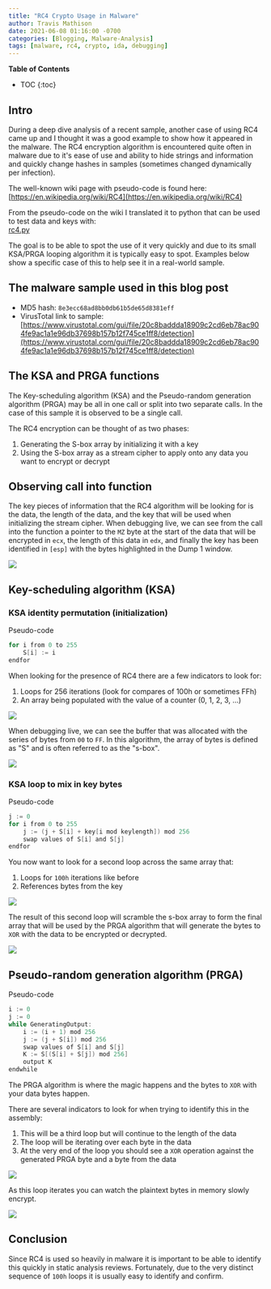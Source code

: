 ```yaml
---
title: "RC4 Crypto Usage in Malware"
author: Travis Mathison
date: 2021-06-08 01:16:00 -0700
categories: [Blogging, Malware-Analysis]
tags: [malware, rc4, crypto, ida, debugging]
---
```


**Table of Contents**
- TOC
{:toc}

## Intro
During a deep dive analysis of a recent sample, another case of using RC4 came up and I thought it was a good example to show how it appeared in the malware.  The RC4 encryption algorithm is encountered quite often in malware due to it's ease of use and ability to hide strings and information and quickly change hashes in samples (sometimes changed dynamically per infection).

The well-known wiki page with pseudo-code is found here:<br/>
[https://en.wikipedia.org/wiki/RC4](https://en.wikipedia.org/wiki/RC4)

From the pseudo-code on the wiki I translated it to python that can be used to test data and keys with:<br/>
[rc4.py](https://github.com/tdmathison/HelperScripts/blob/master/RC4/rc4.py)

The goal is to be able to spot the use of it very quickly and due to its small KSA/PRGA looping algorithm it is typically easy to spot.  Examples below show a specific case of this to help see it in a real-world sample.

## The malware sample used in this blog post
* MD5 hash: `8e3ecc68ad8bb0db61b5de65d8381eff`
* VirusTotal link to sample: [https://www.virustotal.com/gui/file/20c8baddda18909c2cd6eb78ac904fe9ac1a1e96db37698b157b12f745ce1ff8/detection](https://www.virustotal.com/gui/file/20c8baddda18909c2cd6eb78ac904fe9ac1a1e96db37698b157b12f745ce1ff8/detection)

## The KSA and PRGA functions
The Key-scheduling algorithm (KSA) and the Pseudo-random generation algorithm (PRGA) may be all in one call or split into two separate calls.  In the case of this sample it is observed to be a single call.

The RC4 encryption can be thought of as two phases:<br/>
1) Generating the S-box array by initializing it with a key<br/>
2) Using the S-box array as a stream cipher to apply onto any data you want to encrypt or decrypt<br/>

## Observing call into function
The key pieces of information that the RC4 algorithm will be looking for is the data, the length of the data, and the key that will be used when initializing the stream cipher.  When debugging live, we can see from the call into the function a pointer to the `MZ` byte at the start of the data that will be encrypted in `ecx`, the length of this data in `edx`, and finally the key has been identified in `[esp]` with the bytes highlighted in the Dump 1 window.

<img style="align:left" src="{{ site.url }}/assets/img/blogging/rc4_01_call_with_key.png"/>

## Key-scheduling algorithm (KSA)
### KSA identity permutation (initialization)
Pseudo-code
```c
for i from 0 to 255
    S[i] := i
endfor
```

When looking for the presence of RC4 there are a few indicators to look for:<br/>
1) Loops for 256 iterations (look for compares of 100h or sometimes FFh)<br/>
2) An array being populated with the value of a counter (0, 1, 2, 3, ...)<br/>

<img style="align:left" src="{{ site.url }}/assets/img/blogging/rc4_02_ida_ksa_init_loop.png"/>

When debugging live, we can see the buffer that was allocated with the series of bytes from `00` to `FF`. In this algorithm, the array of bytes is defined as "S" and is often referred to as the "s-box".

<img style="align:left" src="{{ site.url }}/assets/img/blogging/rc4_03_ksa_init.png"/>

### KSA loop to mix in key bytes
Pseudo-code
```c
j := 0
for i from 0 to 255
    j := (j + S[i] + key[i mod keylength]) mod 256
    swap values of S[i] and S[j]
endfor
```

You now want to look for a second loop across the same array that:<br/>
1) Loops for `100h` iterations like before<br/>
2) References bytes from the key<br/>

<img style="align:left" src="{{ site.url }}/assets/img/blogging/rc4_04_ida_ksa_key_loop.png"/>

The result of this second loop will scramble the s-box array to form the final array that will be used by the PRGA algorithm that will generate the bytes to `XOR` with the data to be encrypted or decrypted.

<img style="align:left" src="{{ site.url }}/assets/img/blogging/rc4_05_ksa_init_with_key.png"/>

## Pseudo-random generation algorithm (PRGA)
Pseudo-code
```c
i := 0
j := 0
while GeneratingOutput:
    i := (i + 1) mod 256
    j := (j + S[i]) mod 256
    swap values of S[i] and S[j]
    K := S[(S[i] + S[j]) mod 256]
    output K
endwhile
```

The PRGA algorithm is where the magic happens and the bytes to `XOR` with your data bytes happen.

There are several indicators to look for when trying to identify this in the assembly:<br/>
1) This will be a third loop but will continue to the length of the data<br/>
2) The loop will be iterating over each byte in the data<br/>
3) At the very end of the loop you should see a `XOR` operation against the generated PRGA byte and a byte from the data<br/>

<img style="align:left" src="{{ site.url }}/assets/img/blogging/rc4_06_ida_prga_loop.png"/>

As this loop iterates you can watch the plaintext bytes in memory slowly encrypt.

<img style="align:left" src="{{ site.url }}/assets/img/blogging/rc4_07_prga_encrypting_data.png"/>

## Conclusion
Since RC4 is used so heavily in malware it is important to be able to identify this quickly in static analysis reviews.  Fortunately, due to the very distinct sequence of `100h` loops it is usually easy to identify and confirm.
